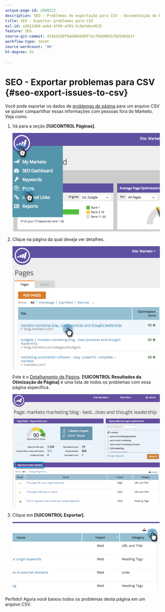 ```yaml
---
unique-page-id: 2949222
description: SEO - Problemas de exportação para CSV - Documentação do Marketo - Documentação do produto
title: SEO - Exportar problemas para CSV
exl-id: a3012408-eeb4-4f09-af01-5c0e5dec4625
feature: SEO
source-git-commit: 431bd258f9a68bbb9df7acf043085578d3d91b1f
workflow-type: tm+mt
source-wordcount: '96'
ht-degree: 2%

---
```


# SEO - Exportar problemas para CSV {#seo-export-issues-to-csv}

Você pode exportar os dados de [problemas de página](/help/marketo/product-docs/additional-apps/seo/pages/seo-understanding-pages.md) para um arquivo CSV se quiser compartilhar essas informações com pessoas fora do Marketo. Veja como.

1. Vá para a seção **[!UICONTROL Páginas]**.

   ![](assets/image2014-9-18-13-3a16-3a5.png)

1. Clique na página da qual deseja ver detalhes.

   ![](assets/image2014-9-18-13-3a16-3a8.png)

   Este é o [Detalhamento de Página](/help/marketo/product-docs/additional-apps/seo/pages/seo-using-the-page-detail-drill-down.md). **[!UICONTROL Resultados da Otimização de Página]** é uma lista de todos os problemas com essa página específica.

   ![](assets/image2014-9-18-13-3a16-3a12.png)

1. Clique em **[!UICONTROL Exportar]**.

   ![](assets/image2014-9-18-13-3a16-3a39.png)

Perfeito! Agora você baixou todos os problemas desta página em um arquivo CSV.
